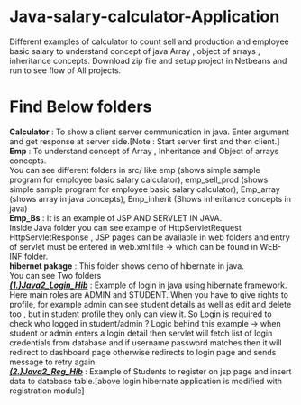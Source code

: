 # Java-salary-calculator-Application
Different examples of calculator to count sell and production and employee basic salary to understand concept of java Array , object of arrays , inheritance concepts.
Download zip file and setup project in Netbeans and run to see flow of All projects.

# Find Below folders 
<b>Calculator</b> : To show a client server communication in java. Enter argument and get response at server side.[Note : Start server first and then client.]<br>
<b>Emp</b> : To understand concept of Array , Inheritance and Object of arrays concepts. <br> You can see different folders in src/ like emp (shows simple sample program for employee basic salary calculator), emp_sell_prod (shows simple sample program for employee basic salary calculator), Emp_array (shows array in java concepts), Emp_inherit (Shows inheritance concepts in java) <br>
<b>Emp_Bs</b> : It is an example of JSP AND SERVLET IN JAVA.<br> Inside Java folder you can see example of HttpServletRequest HttpServletResponse , JSP pages can be available in web folders and entry of servlet must be entered in web.xml file -> which can be found in WEB-INF folder.<br>
<b>hibernet pakage</b> : This folder shows demo of hibernate in java.<br>
You can see Two folders <br>
<i><u><b>(1.)Java2_Login_Hib</b></u></i> : Example of login in java using hibernate framework.<br> Here main roles are ADMIN and STUDENT. When you have to give rights to profile, for example admin can see student details as well as edit and delete too , but in student profile they only can view it. So Login is required to check who logged in student/admin ? Logic behind this example -> when student or admin enters a login detail then servlet will fetch list of login credentials from database and if username password matches then it will redirect to dashboard page otherwise redirects to login page and sends message to retry again. <br>
<i><u><b>(2.)Java2_Reg_Hib</b></u> </i>: Example of Students to register on jsp page and insert data to database table.[above login hibernate application is modified with registration module] <br>
